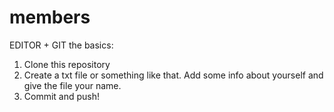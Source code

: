 # members
EDITOR + GIT the basics: 
1) Clone this repository
2) Create a txt file or something like that. Add some info about yourself and give the file your name.
3) Commit and push!
